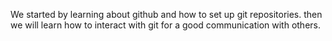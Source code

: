 We started by learning about github and how to set up git repositories. 
then we will learn how to interact with git for a good communication with others.